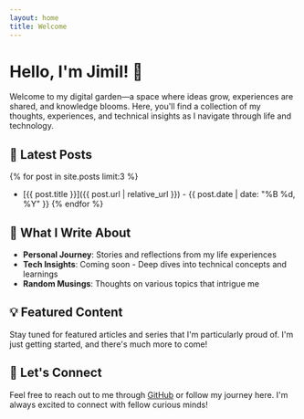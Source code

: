 ```yaml
---
layout: home
title: Welcome
---
```


# Hello, I'm Jimil! 👋

Welcome to my digital garden—a space where ideas grow, experiences are shared, and knowledge blooms. Here, you'll find a collection of my thoughts, experiences, and technical insights as I navigate through life and technology.

## 📝 Latest Posts

{% for post in site.posts limit:3 %}
- [{{ post.title }}]({{ post.url | relative_url }}) - {{ post.date | date: "%B %d, %Y" }}
{% endfor %}

## 🌱 What I Write About

- **Personal Journey**: Stories and reflections from my life experiences
- **Tech Insights**: Coming soon - Deep dives into technical concepts and learnings
- **Random Musings**: Thoughts on various topics that intrigue me

## 💡 Featured Content

Stay tuned for featured articles and series that I'm particularly proud of. I'm just getting started, and there's much more to come!

## 🤝 Let's Connect

Feel free to reach out to me through [GitHub](https://github.com/jimilp7) or follow my journey here. I'm always excited to connect with fellow curious minds! 